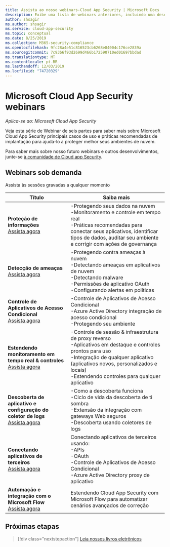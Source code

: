 ```yaml
---
title: Assista ao nosso webinars-Cloud App Security | Microsoft Docs
description: Exibe uma lista de webinars anteriores, incluindo uma descrição.
author: shsagir
ms.author: shsagir
ms.service: cloud-app-security
ms.topic: conceptual
ms.date: 8/25/2019
ms.collection: M365-security-compliance
ms.openlocfilehash: 9fc28a4e51c816523cb6268e84004c176ce2839a
ms.sourcegitcommit: 7c93b6f93d2699d466b172590710ed01697bbdad
ms.translationtype: MT
ms.contentlocale: pt-BR
ms.lasthandoff: 12/03/2019
ms.locfileid: "74720329"
---
```

# <a name="microsoft-cloud-app-security-webinars"></a>Microsoft Cloud App Security webinars

*Aplica-se ao: Microsoft Cloud App Security*

Veja esta série de Webinar de seis partes para saber mais sobre Microsoft Cloud App Security principais casos de uso e práticas recomendadas de implantação para ajudá-lo a proteger melhor seus ambientes de nuvem.

Para saber mais sobre nosso futuro webinars e outros desenvolvimentos, junte-se [à comunidade de Cloud app Security](https://aka.ms/SecurityCommunity).

## <a name="on-demand-webinars"></a>Webinars sob demanda

Assista às sessões gravadas a qualquer momento

| Título | Saiba mais |
| --- | --- |
| **Proteção de informações**<br />[Assista agora](https://go.microsoft.com/fwlink/?linkid=2101487) | -Protegendo seus dados na nuvem<br />-Monitoramento e controle em tempo real<br />-Práticas recomendadas para conectar seus aplicativos, identificar tipos de dados, auditar seu ambiente e corrigir com ações de governança |
| **Detecção de ameaças**<br />[Assista agora](https://go.microsoft.com/fwlink/?linkid=2101574) | -Protegendo contra ameaças à nuvem<br />-Detectando ameaças em aplicativos de nuvem<br />-Detectando malware<br />-Permissões de aplicativo OAuth<br />-Configurando alertas em políticas |
| **Controle de Aplicativos de Acesso Condicional**<br />[Assista agora](https://go.microsoft.com/fwlink/?linkid=2102100) | -Controle de Aplicativos de Acesso Condicional<br />-Azure Active Directory integração de acesso condicional<br />-Protegendo seu ambiente |
| **Estendendo monitoramento em tempo real & controles**<br />[Assista agora](https://go.microsoft.com/fwlink/?linkid=2110389) | -Controle de sessão & infraestrutura de proxy reverso<br />-Aplicativos em destaque e controles prontos para uso<br />-Integração de qualquer aplicativo (aplicativos novos, personalizados e locais)<br />-Estendendo controles para qualquer aplicativo |
| **Descoberta de aplicativo e configuração do coletor de logs**<br />[Assista agora](https://go.microsoft.com/fwlink/?linkid=2102101) | -Como a descoberta funciona<br />-Ciclo de vida da descoberta de ti sombra<br />-Extensão da integração com gateways Web seguros<br />-Descoberta usando coletores de logs |
| **Conectando aplicativos de terceiros**<br />[Assista agora](https://go.microsoft.com/fwlink/?linkid=2102200) | Conectando aplicativos de terceiros usando:<br />-APIs<br />-OAuth<br />-Controle de Aplicativos de Acesso Condicional<br />-Azure Active Directory proxy de aplicativo |
| **Automação e integração com o Microsoft Flow**<br />[Assista agora](https://go.microsoft.com/fwlink/?linkid=2102102) | Estendendo Cloud App Security com Microsoft Flow para automatizar cenários avançados de correção |

## <a name="next-steps"></a>Próximas etapas

> [!div class="nextstepaction"]
> [Leia nossos livros eletrônicos](e-books.md)
